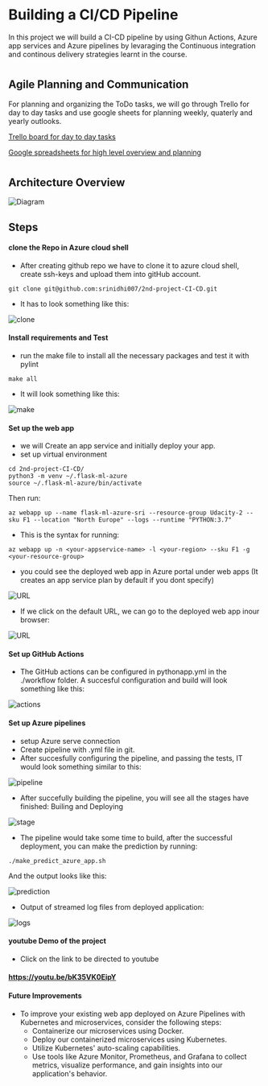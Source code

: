 # Building a CI/CD Pipeline
In this project we will build a CI-CD pipeline by using Githun Actions, Azure app services and Azure pipelines by levaraging the Continuous integration and continous delivery strategies learnt in the course.

#

## Agile Planning and Communication
For planning and organizing the ToDo tasks, we will go through Trello for day to day tasks and use google sheets for planning weekly, quaterly and yearly outlooks.

[Trello board for day to day tasks](https://trello.com/invite/b/eV2dTCfS/ATTIb73a021f9cc41346b085b28ba7240ac05C513744/ci-cd-2nd-project)

[Google spreadsheets for high level overview and planning](https://docs.google.com/spreadsheets/d/1i13qxWZAgimTkDBM0qaHdZdUQZiCsq8p/edit?usp=sharing&ouid=106030168383046099430&rtpof=true&sd=true)


#

## Architecture Overview

![Diagram](./2nd-project-screenshots/Srinidhi-2ndproject-architecture.jpg)



## Steps 

#### clone the Repo in Azure cloud shell
- After creating github repo we have to clone it to azure cloud shell, create ssh-keys and upload them into gitHub account.


```
git clone git@github.com:srinidhi007/2nd-project-CI-CD.git
```
- It has to look something like this:

![clone](./2nd-project-screenshots/cloned_files_in_git.png)


#### Install requirements and Test
- run the make file to install all the necessary packages and test it with pylint

```
make all
```
- It will look something like this:

![make](./2nd-project-screenshots/make_all_succesfully_passed.png)

#### Set up the web app
- we will Create an app service and initially deploy your app.
- set up virtual environment

```
cd 2nd-project-CI-CD/
python3 -m venv ~/.flask-ml-azure
source ~/.flask-ml-azure/bin/activate
```
Then run:

```
az webapp up --name flask-ml-azure-sri --resource-group Udacity-2 --sku F1 --location "North Europe" --logs --runtime "PYTHON:3.7"
```
- This is the syntax for running:
```
az webapp up -n <your-appservice-name> -l <your-region> --sku F1 -g <your-resource-group>
```

- you could see the deployed web app in Azure portal under web apps (It creates an app service plan by default if you dont specify)

![URL](./2nd-project-screenshots/Deployed_URL.png)

- If we click on the default URL, we can go to the deployed web app inour browser:

![URL](./2nd-project-screenshots/Deployed_webapp.png)

#### Set up GitHub Actions
- The GitHub actions can be configured in pythonapp.yml in the ./workflow folder. A succesful configuration and build will look something like this:

![actions](./2nd-project-screenshots/Passing_GitHub_actions.png)

#### Set up Azure pipelines
- setup Azure serve connection
- Create pipeline with .yml file in git. 
- After succesfully configuring the pipeline, and passing the tests, IT would look something similar to this:

![pipeline](./2nd-project-screenshots/pipeline_sucessful.png)

- After succefully building the pipeline, you will see all the stages have finished: Builing and Deploying

![stage](./2nd-project-screenshots/pipeline_stage.png)

- The pipeline would take some time to build, after the successful deployment, you can make the prediction by running:

```
./make_predict_azure_app.sh
```
And the output looks like this:

![prediction](./2nd-project-screenshots/Succesful_prediction.png)

- Output of streamed log files from deployed application:

![logs](./2nd-project-screenshots/log-trails.png)

#### youtube Demo of the project
- Click on the link to be directed to youtube

#### https://youtu.be/bK35VK0EipY

#### Future Improvements
- To improve your existing web app deployed on Azure Pipelines with Kubernetes and microservices, consider the following steps:
  - Containerize our microservices using Docker.
  -  Deploy our containerized microservices using Kubernetes.
  -  Utilize Kubernetes' auto-scaling capabilities.
  -  Use tools like Azure Monitor, Prometheus, and Grafana to collect metrics, visualize performance, and gain insights into our application's behavior.

#
